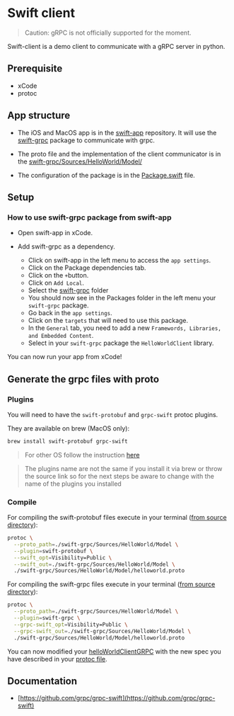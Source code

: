# Swift client

> Caution: gRPC is not officially supported for the moment.

Swift-client is a demo client to communicate with a gRPC server in python.

## Prerequisite

- xCode
- protoc

## App structure

- The iOS and MacOS app is in the [swift-app](./swift-app/) repository.
It will use the [swift-grpc](./swift-grpc/) package to communicate with grpc.

- The proto file and the implementation of the client communicator is in the [swift-grpc/Sources/HelloWorld/Model/](./swift-grpc/Sources/HelloWorld/Model/)

- The configuration of the package is in the [Package.swift](./swift-grpc/Package.swift) file.


## Setup 

### How to use swift-grpc package from swift-app

- Open swift-app in xCode.

- Add swift-grpc as a dependency.

  - Click on swift-app in the left menu to access the `app settings`.
  - Click on the Package dependencies tab.
  - Click on the `+`button.
  - Click on `Add Local`.
  - Select the [swift-grpc](./swift-grpc/) folder
  - You should now see in the Packages folder in the left menu your `swift-grpc` package.
  - Go back in the `app settings`.
  - Click on the `targets` that will need to use this package.
  - In the `General` tab, you need to add a new `Framewords, Libraries, and Embedded Content`.
  - Select in your `swift-grpc` package the `HelloWorldClient` library.

You can now run your app from xCode!

## Generate the grpc files with proto

### Plugins 

You will need to have the `swift-protobuf` and `grpc-swift` protoc plugins.

They are available on brew (MacOS only):

```sh
brew install swift-protobuf grpc-swift
```

> For other OS follow the instruction [here](https://github.com/grpc/grpc-swift#getting-the-protoc-plugins)

> The plugins name are not the same if you install it via brew or throw the source link so for the next steps be aware to change with the name of the plugins you installed

### Compile

For compiling the swift-protobuf files execute in your terminal ([from source directory](.)):

```sh
protoc \
  --proto_path=./swift-grpc/Sources/HelloWorld/Model \
  --plugin=swift-protobuf \
  --swift_opt=Visibility=Public \
  --swift_out=./swift-grpc/Sources/HelloWorld/Model \
  ./swift-grpc/Sources/HelloWorld/Model/helloworld.proto
```

For compiling the swift-grpc files execute in your terminal ([from source directory](.)):

```sh
protoc \
  --proto_path=./swift-grpc/Sources/HelloWorld/Model \
  --plugin=swift-grpc \
  --grpc-swift_opt=Visibility=Public \
  --grpc-swift_out=./swift-grpc/Sources/HelloWorld/Model \
  ./swift-grpc/Sources/HelloWorld/Model/helloworld.proto
```

You can now modified your [helloWorldClientGRPC](./swift-grpc/Sources/HelloWorld/Client/helloWorldClientGRPC.swift) with the new spec you have described in your [protoc file](./swift-grpc/Sources/HelloWorld/Model/helloworld.proto).

## Documentation

- [https://github.com/grpc/grpc-swift](https://github.com/grpc/grpc-swift)